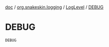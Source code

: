 [doc](../../index.md) / [org.snakeskin.logging](../index.md) / [LogLevel](index.md) / [DEBUG](./-d-e-b-u-g.md)

# DEBUG

`DEBUG`